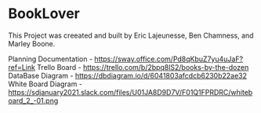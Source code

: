 # BookLover
This Project was creeated and built by Eric Lajeunesse, Ben Chamness, and Marley Boone.


Planning Documentation - https://sway.office.com/Pd8qKbuZ7yu4uJaF?ref=Link
Trello Board - https://trello.com/b/2bpq8lS2/books-by-the-dozen
DataBase Diagram - https://dbdiagram.io/d/6041803afcdcb6230b22ae32
White Board Diagram - https://sdjanuary2021.slack.com/files/U01JA8D9D7V/F01Q1FPRDRC/whiteboard_2_-01.png
